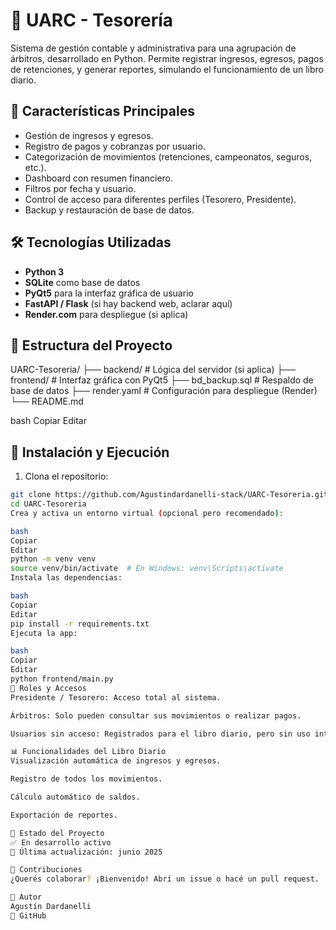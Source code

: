 # 🧾 UARC - Tesorería

Sistema de gestión contable y administrativa para una agrupación de árbitros, desarrollado en Python. Permite registrar ingresos, egresos, pagos de retenciones, y generar reportes, simulando el funcionamiento de un libro diario.

## 📌 Características Principales

- Gestión de ingresos y egresos.
- Registro de pagos y cobranzas por usuario.
- Categorización de movimientos (retenciones, campeonatos, seguros, etc.).
- Dashboard con resumen financiero.
- Filtros por fecha y usuario.
- Control de acceso para diferentes perfiles (Tesorero, Presidente).
- Backup y restauración de base de datos.

## 🛠️ Tecnologías Utilizadas

- **Python 3**
- **SQLite** como base de datos
- **PyQt5** para la interfaz gráfica de usuario
- **FastAPI / Flask** (si hay backend web, aclarar aquí)
- **Render.com** para despliegue (si aplica)

## 📂 Estructura del Proyecto

UARC-Tesoreria/
├── backend/ # Lógica del servidor (si aplica)
├── frontend/ # Interfaz gráfica con PyQt5
├── bd_backup.sql # Respaldo de base de datos
├── render.yaml # Configuración para despliegue (Render)
└── README.md

bash
Copiar
Editar

## 🚀 Instalación y Ejecución

1. Clona el repositorio:

```bash
git clone https://github.com/Agustindardanelli-stack/UARC-Tesoreria.git
cd UARC-Tesoreria
Crea y activa un entorno virtual (opcional pero recomendado):

bash
Copiar
Editar
python -m venv venv
source venv/bin/activate  # En Windows: venv\Scripts\activate
Instala las dependencias:

bash
Copiar
Editar
pip install -r requirements.txt
Ejecuta la app:

bash
Copiar
Editar
python frontend/main.py
🔐 Roles y Accesos
Presidente / Tesorero: Acceso total al sistema.

Árbitros: Solo pueden consultar sus movimientos o realizar pagos.

Usuarios sin acceso: Registrados para el libro diario, pero sin uso interactivo.

📊 Funcionalidades del Libro Diario
Visualización automática de ingresos y egresos.

Registro de todos los movimientos.

Cálculo automático de saldos.

Exportación de reportes.

📌 Estado del Proyecto
✅ En desarrollo activo
📅 Última actualización: junio 2025

🤝 Contribuciones
¿Querés colaborar? ¡Bienvenido! Abrí un issue o hacé un pull request.

🧑 Autor
Agustín Dardanelli
🔗 GitHub

